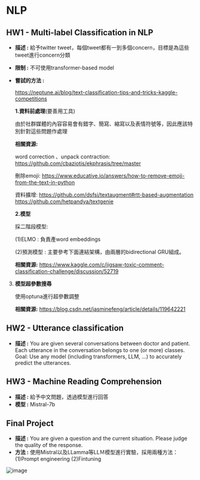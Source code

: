 # NLP
## HW1 - Multi-label Classification in NLP
* **描述 :** 給予twitter tweet，每個tweet都有一到多個concern，目標是為這些tweet進行concern分類
* **限制 :** 不可使用transformer-based model
* **嘗試的方法 :** 

   https://neptune.ai/blog/text-classification-tips-and-tricks-kaggle-competitions

  **1.資料前處理**(要善用工具)
  
  由於社群媒體的內容容易會有錯字、簡寫、縮寫以及表情符號等，因此應該特別針對這些問題作處理

  **相關資源:**
  
  word correction 、unpack contraction:
  https://github.com/cbaziotis/ekphrasis/tree/master
  
  刪除emoji:
  https://www.educative.io/answers/how-to-remove-emoji-from-the-text-in-python
  
  資料擴增:
  https://github.com/dsfsi/textaugment#rtt-based-augmentation
  https://github.com/hetpandya/textgenie
        
  **2.模型**
  
  採二階段模型:
  
  (1)ELMO : 負責產word embeddings
  
  (2)預測模型 : 主要參考下面連結架構，由兩層的bidirectional GRU組成。


  **相關資源:** https://www.kaggle.com/c/jigsaw-toxic-comment-classification-challenge/discussion/52719

3. **模型超參數搜尋**
   
   使用optuna進行超參數調整
        
    **相關資源:** 
    https://blog.csdn.net/jasminefeng/article/details/119642221
        
## HW2 - Utterance classification
* **描述 :** 
You are given several conversations between doctor and patient.
Each utterance in the conversation belongs to one (or more) classes.
Goal: Use any model (including transformers, LLM, …) to accurately predict the utterances.
## HW3 - Machine Reading Comprehension
* **描述 :** 給予中文問題，透過模型進行回答
* **模型 :** Mistral-7b
## Final Project
* **描述 :** You are given a question and the current situation. Please judge the quality of the response.
* **方法 :**
     使用Mistral以及LLamma等LLＭ模型進行實驗，採用兩種方法：
     (1)Prompt engineering
     (2)Fintuning
     
![image](https://github.com/alexsui/NLP/assets/53047989/0c242efc-3f5a-42ee-bb7c-3e58a5753000)
